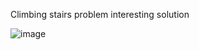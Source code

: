 Climbing stairs problem interesting solution

![image](https://user-images.githubusercontent.com/64318469/183602111-85e3c464-7dc1-4739-9475-0d6c6dd8d48c.png)

